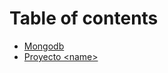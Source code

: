 # Table of contents

* [Mongodb](README.md)
* [Proyecto \<name>](proyecto-less-than-name-greater-than.md)
